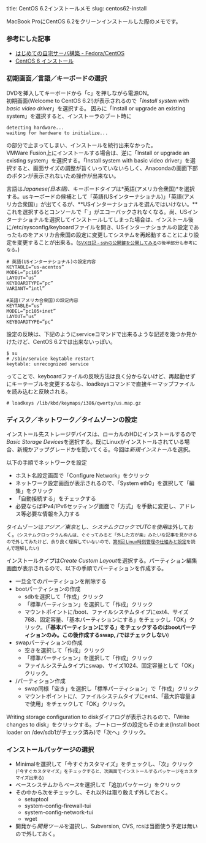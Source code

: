 title: CentOS 6.2インストールメモ
slug: centos62-install

MacBook ProにCentOS 6.2をクリーンインストールした際のメモです。

### 参考にした記事
* [はじめての自宅サーバ構築 - Fedora/CentOS](http://kajuhome.com/centos6_inst.shtml)
* [CentOS 6 インストール](http://www11.ocn.ne.jp/~mizuniwa/c6/c601.html)

### 初期画面／言語／キーボードの選択
DVDを挿入してキーボードから「c」を押しながら電源ON。<br />
初期画面(Welcome to CentOS 6.2!)が表示されるので「*Install system with basic video driver*」を選択する。 因みに「Install or upgrade an existing system」を選択すると、インストーラのブート時に

    detecting hardware...
    waiting for hardware to initialize...

の部分で止まってしまい、インストールを続行出来なかった。<br />
VMWare Fusion上にインストールする場合は、逆に「Install or upgrade an existing system」を選択する。「Install system with basic video driver」を選択すると、画面サイズの調整が旨くいっていないらしく、Anacondaの画面下部のボタンが表示されないため操作が出来ない。

言語は*Japanese(日本語)*、キーボードタイプは*英語(アメリカ合衆国)*を選択する。usキーボードの候補として「英語(USインターナショナル)」「英語(アメリカ合衆国)」が出てくるが、**USインターナショナルを選んではいけない。**これを選択するとコンソールで「`」がエコーバックされなくなる。尚、USインターナショナルを選択してインストールしてしまった場合は、インストール後に/etc/sysconfig/keyboardファイルを開き、USインターナショナルの設定であったものをアメリカ合衆国の設定に変更してシステムを再起動することにより設定を変更することが出来る。(<small>[SVX日記 - sshの公開鍵を公開してみる](http://itline.jp/~svx/diary/?date=20050920)の後半部分も参考になる。</small>)

    # 英語(USインターナショナル)の設定内容
    KEYTABLE=”us-acentos”
    MODEL=”pc105”
    LAYOUT=”us”
    KEYBOARDTYPE=”pc”
    VARIANT=”intl”
    
    #英語(アメリカ合衆国)の設定内容
    KEYTABLE=”us”
    MODEL=”pc105+inet”
    LAYOUT=”us”
    KEYBOARDTYPE=”pc”

設定の反映は、下記のようにserviceコマンドで出来るような記述を幾つか見かけたけど、CentOS 6.2では出来ないっぽい。

    $ su
    # /sbin/service keytable restart
    keytable: unrecognized service

ってことで、keyboardファイルの反映方法は良く分からないけど、再起動せずにキーテーブルを変更するなら、loadkeysコマンドで直接キーマップファイルを読み込むと反映される。

    # loadkeys /lib/kbd/keymaps/i386/qwerty/us.map.gz

### ディスク／ネットワーク／タイムゾーンの設定
インストール先ストレージデバイスは、ローカルのHDにインストールするので*Basic Storage Devices*を選択する。既にLinuxがインストールされている場合、新規かアップグレードかを聞いてくる。今回は*新規インストール*を選択。<br />

以下の手順でネットワークを設定

* ホスト名設定画面で「Configure Network」をクリック
* ネットワーク設定画面が表示されるので、「System eth0」を選択して「編集」をクリック
* 「自動接続する」をチェックする
* 必要ならばIPv4/IPv6セッティング画面で「方式」を手動に変更し、アドレス等必要な情報を入力する

タイムゾーンは*アジア／東京*とし、*システムクロックでUTCを使用*は外しておく。<small>(システムクロックうんぬんは、ぐぐってみると「外した方が楽」みたいな記事を見かけるので外してみたけど、余り良く理解していないので、[第8回 Linux時刻管理の仕組みと設定](http://jibun.atmarkit.co.jp/lskill01/rensai/lpicdrill08/lpicdrill01.html)を読んで理解したい)</small>

インストールタイプは*Create Custom Layout*を選択する。パーティション編集画面が表示されるので、以下の手順でパーティションを作成する。<br />

* 一旦全てのパーティションを削除する
* bootパーティションの作成
  * sdbを選択して「作成」クリック
  * 「標準パーティション」を選択して「作成」クリック
  * マウントポイントに/boot、ファイルシステムタイプにext4、サイズ768、固定容量、「基本パーティションにする」をチェックし「OK」クリック。(**「基本パーティションにする」をチェックするのはbootパーティションのみ。この後作成するswap, /ではチェックしない**)
* swapパーティションの作成
  * 空きを選択して「作成」クリック
  * 「標準パーティション」を選択して「作成」クリック
  *  ファイルシステムタイプにswap、サイズ1024、固定容量として「OK」クリック。
* /パーティション作成
  * swap同様「空き」を選択し「標準パーティション」で「作成」クリック
  * マウントポイントに/、ファイルシステムタイプにext4、「最大許容量まで使用」をチェックして「OK」クリック。

Writing storage configuration to diskダイアログが表示されるので、「Write changes to disk」をクリックする。ブートローダの設定もそのまま(Install boot loader on /dev/sdb1がチェック済み)で「次へ」クリック。

### インストールパッケージの選択

* Minimalを選択して「今すぐカスタマイズ」をチェックし、「次」クリック<small>(「今すぐカスタマイズ」をチェックすると、次画面でインストールするパッケージをカスタマイズ出来る)</small>
* ベースシステムから*ベース*を選択して「追加パッケージ」をクリック
* その中から次をチェックし、それ以外は取り敢えず外しておく。
  * setuptool
  * system-config-firewall-tui
  * system-config-network-tui
  * wget
* 開発から*開発ツール*を選択し、Subversion, CVS, rcsは当面使う予定は無いので外しておく。
